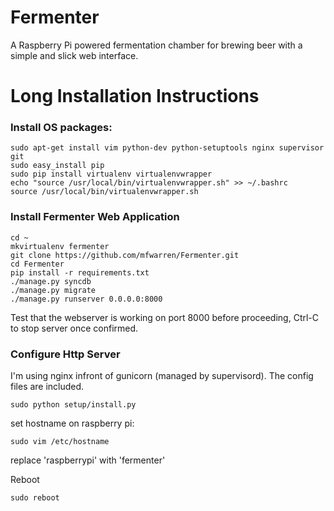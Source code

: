Fermenter
=========

A Raspberry Pi powered fermentation chamber for brewing beer with a simple and slick web interface.


Long Installation Instructions
============

### Install OS packages: ###

    sudo apt-get install vim python-dev python-setuptools nginx supervisor git
    sudo easy_install pip
    sudo pip install virtualenv virtualenvwrapper
    echo "source /usr/local/bin/virtualenvwrapper.sh" >> ~/.bashrc
    source /usr/local/bin/virtualenvwrapper.sh


### Install Fermenter Web Application ###

    cd ~
    mkvirtualenv fermenter
    git clone https://github.com/mfwarren/Fermenter.git
    cd Fermenter
    pip install -r requirements.txt
    ./manage.py syncdb
    ./manage.py migrate
    ./manage.py runserver 0.0.0.0:8000

Test that the webserver is working on port 8000 before proceeding, Ctrl-C to stop server once confirmed.

### Configure Http Server ###

I'm using nginx infront of gunicorn (managed by supervisord). The config files are included.

    sudo python setup/install.py

set hostname on raspberry pi:

    sudo vim /etc/hostname

replace 'raspberrypi' with 'fermenter'

Reboot

    sudo reboot


